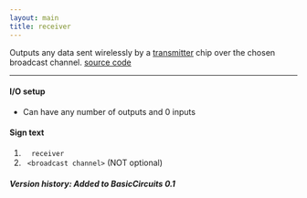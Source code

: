```yaml
---
layout: main
title: receiver
---
```


Outputs any data sent wirelessly by a [transmitter](Transmitter) chip over the chosen broadcast channel. 
[source code](https://github.com/eisental/BasicCircuits/blob/master/src/main/java/org/tal/basiccircuits/receiver.java)

* * *

#### I/O setup 
* Can have any number of outputs and 0 inputs

#### Sign text
1. `   receiver   `
2. `  <broadcast channel> ` (NOT optional)

##### Version history: Added to BasicCircuits 0.1
